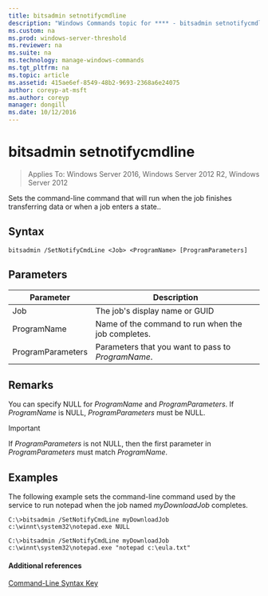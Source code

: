 ```yaml
---
title: bitsadmin setnotifycmdline
description: "Windows Commands topic for **** - bitsadmin setnotifycmdlineSets the command-line command that will run when the job finishes transferring data or when a job enters a state."
ms.custom: na
ms.prod: windows-server-threshold
ms.reviewer: na
ms.suite: na
ms.technology: manage-windows-commands
ms.tgt_pltfrm: na
ms.topic: article
ms.assetid: 415ae6ef-8549-48b2-9693-2368a6e24075
author: coreyp-at-msft
ms.author: coreyp
manager: dongill
ms.date: 10/12/2016
---
```


# bitsadmin setnotifycmdline

> Applies To: Windows Server 2016, Windows Server 2012 R2, Windows Server 2012

Sets the command-line command that will run when the job finishes transferring data or when a job enters a state..

## Syntax

```
bitsadmin /SetNotifyCmdLine <Job> <ProgramName> [ProgramParameters]
```

## Parameters

|Parameter|Description|
|---------|-----------|
|Job|The job's display name or GUID|
|ProgramName|Name of the command to run when the job completes.|
|ProgramParameters|Parameters that you want to pass to *ProgramName*.|

## Remarks

You can specify NULL for *ProgramName* and *ProgramParameters*. If *ProgramName* is NULL, *ProgramParameters* must be NULL.

> [!IMPORTANT]
> If *ProgramParameters* is not NULL, then the first parameter in *ProgramParameters* must match *ProgramName*.

## <a name="BKMK_examples"></a>Examples

The following example sets the command-line command used by the service to run notepad when the job named *myDownloadJob* completes.
```
C:\>bitsadmin /SetNotifyCmdLine myDownloadJob c:\winnt\system32\notepad.exe NULL
```
```
C:\>bitsadmin /SetNotifyCmdLine myDownloadJob c:\winnt\system32\notepad.exe "notepad c:\eula.txt"
```

#### Additional references

[Command-Line Syntax Key](command-line-syntax-key.md)